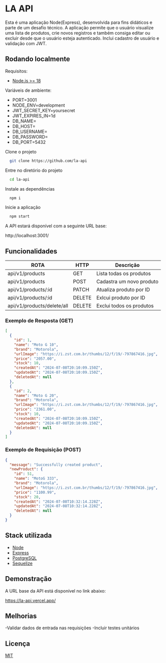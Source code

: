 # LA API

Esta é uma aplicação Node(Express), desenvolvida para fins didáticos e parte de um desafio técnico. A aplicação permite que o usuário visualize uma lista de produtos, crie novos registros e também consiga editar ou excluir desde que o usuário esteja autenticado. Inclui cadastro de usuário e validação com JWT.

## Rodando localmente

Requisitos:

- [Node.js >= 18](https://nodejs.org/en)

Variáveis de ambiente:

- PORT=3001
- NODE_ENV=development
- JWT_SECRET_KEY=yoursecret
- JWT_EXPIRES_IN=1d
- DB_NAME=
- DB_HOST=
- DB_USERNAME=
- DB_PASSWORD=
- DB_PORT=5432

Clone o projeto

```bash
  git clone https://github.com/la-api
```

Entre no diretório do projeto

```bash
  cd la-api
```

Instale as dependências

```bash
  npm i
```

Inicie a aplicação

```bash
  npm start
```

A API estará disponível com a seguinte URL base:

http://localhost:3001/

## Funcionalidades

| ROTA                       | HTTP   | Descrição                |
| -------------------------- | ------ | ------------------------ |
| api/v1/products            | GET    | Lista todas os produtos  |
| api/v1/products            | POST   | Cadastra um novo produto |
| api/v1/products/:id        | PATCH  | Atualiza produto por ID  |
| api/v1/products/:id        | DELETE | Exlcui produto por ID    |
| api/v1/products/delete/all | DELETE | Exclui todos os produtos |

### Exemplo de Resposta (GET)

```json
[
  {
    "id": 1,
    "name": "Moto G 10",
    "brand": "Motorola",
    "urlImage": "https://i.zst.com.br/thumbs/12/f/19/-797867416.jpg",
    "price": "2057.00",
    "stock": 10,
    "createdAt": "2024-07-08T20:10:09.150Z",
    "updatedAt": "2024-07-08T20:10:09.150Z",
    "deletedAt": null
  },
  {
    "id": 2,
    "name": "Moto G 20",
    "brand": "Motorola",
    "urlImage": "https://i.zst.com.br/thumbs/12/f/19/-797867416.jpg",
    "price": "2361.00",
    "stock": 10,
    "createdAt": "2024-07-08T20:10:09.150Z",
    "updatedAt": "2024-07-08T20:10:09.150Z",
    "deletedAt": null
  }
]
```

### Exemplo de Requisição (POST)

```json
{
  "message": "Successfully created product",
  "newProduct": {
    "id": 51,
    "name": "MotoG 333",
    "brand": "Motorola",
    "urlImage": "https://i.zst.com.br/thumbs/12/f/19/-797867416.jpg",
    "price": "1100.99",
    "stock": 20,
    "createdAt": "2024-07-08T10:32:14.228Z",
    "updatedAt": "2024-07-08T10:32:14.228Z",
    "deletedAt": null
  }
}
```

## Stack utilizada

- [Node](https://nodejs.org/en)
- [Express](https://expressjs.com/pt-br/)
- [PostgreSQL](https://www.postgresql.org/docs/)
- [Sequelize](https://sequelize.org/)

## Demonstração

A URL base da API está disponível no link abaixo:

https://la-api.vercel.app/

## Melhorias

-Validar dados de entrada nas requisições
-Incluir testes unitários

## Licença

[MIT](https://choosealicense.com/licenses/mit/)
